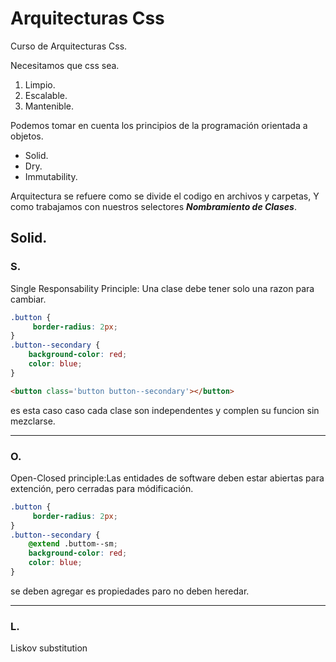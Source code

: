 # Arquitecturas Css
Curso de Arquitecturas Css.

Necesitamos que css sea.
1. Limpio.
2. Escalable.
3. Mantenible.

Podemos tomar en cuenta los principios de la programación orientada a objetos.
 * Solid.
 * Dry.
 * Immutability.

Arquitectura se refuere como se divide el codigo en archivos y carpetas, Y como trabajamos con nuestros selectores __*Nombramiento de Clases*__.

## Solid.
### S.
 Single Responsability Principle: Una clase debe tener solo una razon para cambiar.

```css
.button {
     border-radius: 2px;
}
.button--secondary {
    background-color: red;
    color: blue;
}
```

```html
<button class='button button--secondary'></button>
```
es esta caso caso cada clase son independentes y complen su funcion sin mezclarse.

---

### O.
Open-Closed principle:Las entidades de software deben estar abiertas para extención, pero cerradas para módificación.


```css
.button {
     border-radius: 2px;
}
.button--secondary {
    @extend .buttom--sm;
    background-color: red;
    color: blue;
}
```
se deben agregar es propiedades paro no deben heredar.

---
### L.
Liskov substitution



